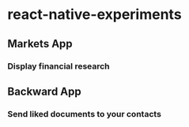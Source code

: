 # react-native-experiments

## Markets App
### Display financial research
## Backward App
### Send liked documents to your contacts
